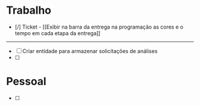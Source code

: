 
# Trabalho

- [/] Ticket - [[Exibir na barra da entrega na programação as cores e o tempo em cada etapa da entrega]]

---
- [ ] Criar entidade para armazenar solicitações de análises
- [ ] 

# Pessoal

- [ ] 
